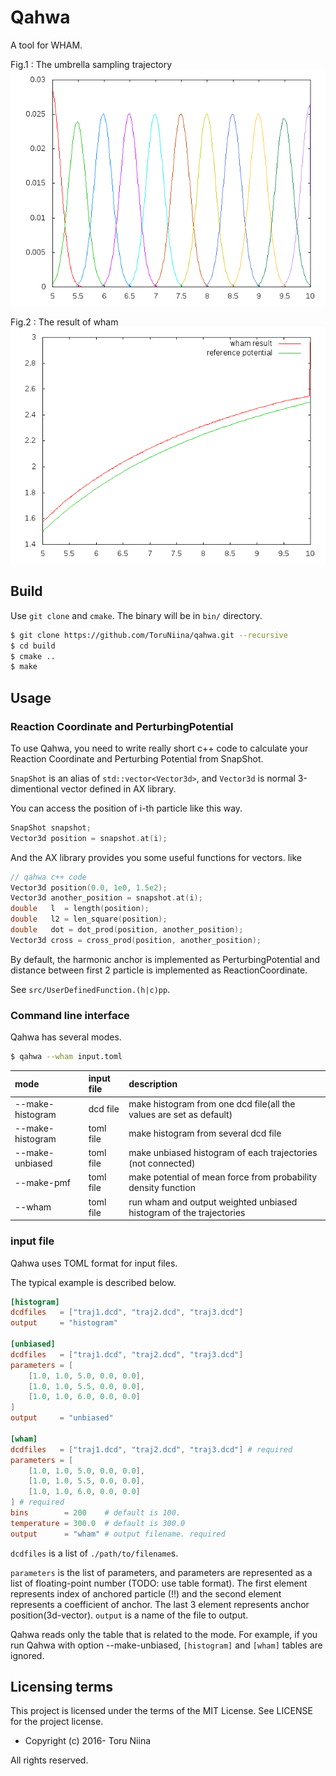 Qahwa
====

A tool for WHAM.

Fig.1 : The umbrella sampling trajectory
![umbrella](sample/umbrella_biased.png)

Fig.2 : The result of wham
![wham](sample/wham_result.png)

## Build

Use `git clone` and `cmake`. The binary will be in `bin/` directory.

```sh
$ git clone https://github.com/ToruNiina/qahwa.git --recursive
$ cd build
$ cmake ..
$ make
```

## Usage

### Reaction Coordinate and PerturbingPotential

To use Qahwa, you need to write really short c++ code to calculate your
Reaction Coordinate and Perturbing Potential from SnapShot.

`SnapShot` is an alias of `std::vector<Vector3d>`, and `Vector3d` is
normal 3-dimentional vector defined in AX library.

You can access the position of i-th particle like this way.

```cpp
SnapShot snapshot;
Vector3d position = snapshot.at(i);
```

And the AX library provides you some useful functions for vectors. like

```cpp
// qahwa c++ code
Vector3d position(0.0, 1e0, 1.5e2);
Vector3d another_position = snapshot.at(i);
double   l  = length(position);
double   l2 = len_square(position);
double   dot = dot_prod(position, another_position);
Vector3d cross = cross_prod(position, another_position);
```

By default, the harmonic anchor is implemented as PerturbingPotential and
distance between first 2 particle is implemented as ReactionCoordinate.

See `src/UserDefinedFunction.(h|c)pp`.

### Command line interface

Qahwa has several modes.

```sh
$ qahwa --wham input.toml
```

| mode             | input file | description                                                         |
|:-----------------|:-----------|:--------------------------------------------------------------------|
| --make-histogram | dcd file   | make histogram from one dcd file(all the values are set as default) |
| --make-histogram | toml file  | make histogram from several dcd file                                |
| --make-unbiased  | toml file  | make unbiased histogram of each trajectories (not connected)        |
| --make-pmf       | toml file  | make potential of mean force from probability density function      |
| --wham           | toml file  | run wham and output weighted unbiased histogram of the trajectories |

### input file

Qahwa uses TOML format for input files.

The typical example is described below.

```toml
[histogram]
dcdfiles   = ["traj1.dcd", "traj2.dcd", "traj3.dcd"]
output     = "histogram"

[unbiased]
dcdfiles   = ["traj1.dcd", "traj2.dcd", "traj3.dcd"]
parameters = [
    [1.0, 1.0, 5.0, 0.0, 0.0],
    [1.0, 1.0, 5.5, 0.0, 0.0],
    [1.0, 1.0, 6.0, 0.0, 0.0]
]
output     = "unbiased"

[wham]
dcdfiles   = ["traj1.dcd", "traj2.dcd", "traj3.dcd"] # required
parameters = [
    [1.0, 1.0, 5.0, 0.0, 0.0],
    [1.0, 1.0, 5.5, 0.0, 0.0],
    [1.0, 1.0, 6.0, 0.0, 0.0]
] # required
bins        = 200    # default is 100.
temperature = 300.0  # default is 300.0
output      = "wham" # output filename. required
```

`dcdfiles` is a list of `./path/to/filename`s.

`parameters` is the list of parameters,
and parameters are represented as a list of floating-point number
(TODO: use table format).
The first element represents index of anchored particle (!!)
and the second element represents a coefficient of anchor.
The last 3 element represents anchor position(3d-vector).
`output` is a name of the file to output.

Qahwa reads only the table that is related to the mode. For example, if you run
Qahwa with option --make-unbiased, `[histogram]` and `[wham]` tables are ignored.

## Licensing terms

This project is licensed under the terms of the MIT License.
See LICENSE for the project license.

- Copyright (c) 2016- Toru Niina

All rights reserved.
